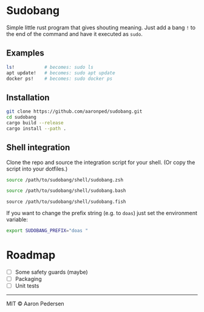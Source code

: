 # Sudobang
Simple little rust program that gives shouting meaning.
Just add a bang `!` to the end of the command and have it executed as `sudo`.

## Examples

```sh
ls!           # becomes: sudo ls
apt update!   # becomes: sudo apt update
docker ps!    # becomes: sudo docker ps
```

## Installation
```sh
git clone https://github.com/aaronped/sudobang.git
cd sudobang
cargo build --release
cargo install --path .
```

## Shell integration
Clone the repo and source the integration script for your shell.
(Or copy the script into your dotfiles.)

```zsh
source /path/to/sudobang/shell/sudobang.zsh
```

```bash
source /path/to/sudobang/shell/sudobang.bash
```

```fish
source /path/to/sudobang/shell/sudobang.fish
```

If you want to change the prefix string (e.g. to `doas`) just set the environment variable:

```bash
export SUDOBANG_PREFIX="doas "

```
# Roadmap

- [ ] Some safety guards (maybe)
- [ ] Packaging
- [ ] Unit tests

---

MIT © Aaron Pedersen
